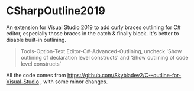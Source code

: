 # CSharpOutline2019

An extension for Visual Studio 2019 to add curly braces outlining for C# editor, especially those braces in the catch & finally block. It's better to disable built-in outlining.

>Tools-Option-Text Editor-C#-Advanced-Outlining, uncheck 'Show outlining of declaration level constructs' and 'Show outlining of code level constructs'

All the code comes from https://github.com/Skybladev2/C--outline-for-Visual-Studio , with some minor changes.